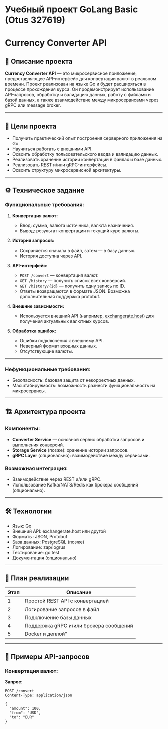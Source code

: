 # Учебный проект GoLang Basic (Otus 327619)


# Currency Converter API

## 📌 Описание проекта

**Currency Converter API** — это микросервисное приложение, предоставляющее API-интерфейс для конвертации валют в реальном времени. Проект реализован на языке Go и будет расширяться в процессе прохождения курса. Он продемонстрирует использование API-запросов, обработку и валидацию данных, работу с файлами и базой данных, а также взаимодействие между микросервисами через gRPC или message broker.

---

## 🎯 Цели проекта

- Получить практический опыт построения серверного приложения на Go.
- Научиться работать с внешними API.
- Освоить обработку пользовательского ввода и валидацию данных.
- Реализовать хранение истории конвертаций в файлах и базе данных.
- Реализовать REST и/или gRPC-интерфейсы.
- Освоить структуру микросервисной архитектуры.

---

## ⚙️ Техническое задание

### Функциональные требования:

1. **Конвертация валют:**
    - Ввод: сумма, валюта источника, валюта назначения.
    - Вывод: результат конвертации и текущий курс валюты.

2. **История запросов:**
    - Сохраняется сначала в файл, затем — в базу данных.
    - История доступна через API.

3. **API-интерфейс:**
    - `POST /convert` — конвертация валют.
    - `GET /history` — получить список всех конверсий.
    - `GET /history/{id}` — получить одну запись по ID.
    - Ответы возвращаются в формате JSON. Возможна дополнительная поддержка protobuf.

4. **Внешние зависимости:**
    - Используется внешний API (например, [exchangerate.host](https://exchangerate.host)) для получения актуальных валютных курсов.

5. **Обработка ошибок:**
    - Ошибки подключения к внешнему API.
    - Неверный формат входных данных.
    - Отсутствующие валюты.

---

### Нефункциональные требования:

- Безопасность: базовая защита от некорректных данных.
- Масштабируемость: возможность разнести функциональность на микросервисы.

---

## 🏗️ Архитектура проекта

### Компоненты:

- **Converter Service** — основной сервис обработки запросов и выполнения конверсий.
- **Storage Service** (позже): хранение истории запросов.
- **gRPC Layer** (опционально): взаимодействие между сервисами.

### Возможная интеграция:

- Взаимодействие через REST и/или gRPC.
- Использование Kafka/NATS/Redis как брокера сообщений (опционально).

---

## 🛠️ Технологии

- Язык: Go
- Внешний API: exchangerate.host или другой
- Форматы: JSON, Protobuf
- База данных: PostgreSQL (позже)
- Логирование: zap/logrus
- Тестирование: go test
- Документация (опционально)

---

## 📅 План реализации

| Этап | Описание |
|------|----------|
| 1    | Простой REST API с конвертацией|
| 2    | Логирование запросов в файл|
| 3    | Подключение базы данных|
| 4    | Поддержка gRPC и/или брокера сообщений|
| 5    | Docker и деплой"|

---

## 📄 Примеры API-запросов

### Конвертация валют:

**Запрос:**
```http
POST /convert
Content-Type: application/json

{
  "amount": 100,
  "from": "USD",
  "to": "EUR"
}
